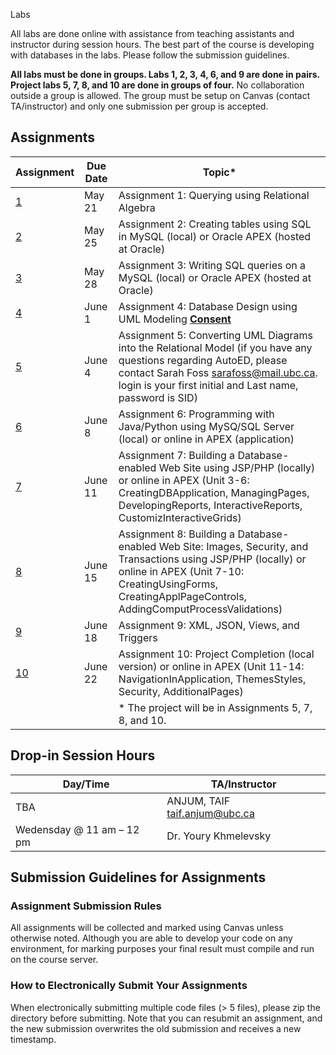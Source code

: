  Labs

All labs are done online with assistance from teaching assistants and instructor during session hours. The best part of the course is developing with databases in the labs. Please follow the submission guidelines.

**All labs must be done in groups. Labs 1, 2, 3, 4, 6, and 9 are done in pairs. Project labs 5, 7, 8, and 10 are done in groups of four.** No collaboration outside a group is allowed. The group must be setup on Canvas (contact TA/instructor) and only one submission per group is accepted.

## Assignments

|  Assignment  |  Due Date  |  Topic*  |
|-----|--------|---------|
| [1](lab1) | May 21 | Assignment 1: Querying using Relational Algebra |
| [2](lab2) | May 25 | Assignment 2: Creating tables using SQL in MySQL (local) or Oracle APEX (hosted at Oracle) |
| [3](lab3) | May 28 | Assignment 3: Writing SQL queries on a MySQL (local) or Oracle APEX (hosted at Oracle) |
| [4](lab4) | June 1 | Assignment 4: Database Design using UML Modeling <strong>[Consent](https://ubc.ca1.qualtrics.com/jfe/form/SV_56kKBoxF28OxHTg)</strong> |
| [5](lab5) | June 4 | Assignment 5: Converting UML Diagrams into the Relational Model (if you have any questions regarding AutoED, please contact Sarah Foss sarafoss@mail.ubc.ca. login is your first initial and Last name, password is SID)|
| [6](lab6) | June 8 | Assignment 6: Programming with Java/Python using MySQ/SQL Server (local) or online in APEX (application) |
| [7](lab7) | June 11 | Assignment 7: Building a Database-enabled Web Site using JSP/PHP (locally) or online in APEX (Unit 3-6: CreatingDBApplication, ManagingPages, DevelopingReports, InteractiveReports, CustomizInteractiveGrids) |
| [8](lab8) | June 15 | Assignment 8: Building a Database-enabled Web Site: Images, Security, and Transactions using JSP/PHP (locally) or online in APEX (Unit 7-10: CreatingUsingForms, CreatingApplPageControls, AddingComputProcessValidations) |
| [9](lab9) | June 18 | Assignment 9: XML, JSON, Views, and Triggers |
| [10](lab10) | June 22 | Assignment 10: Project Completion (local version) or online in APEX (Unit 11-14: NavigationInApplication, ThemesStyles, Security, AdditionalPages)|
|||* The project will be in Assignments 5, 7, 8, and 10.|

## Drop-in Session Hours
| Day/Time |  TA/Instructor |
|----------|----------------|
| TBA |ANJUM, TAIF taif.anjum@ubc.ca|
| Wedensday @ 11 am – 12 pm | Dr. Youry Khmelevsky|
## Submission Guidelines for Assignments

### Assignment Submission Rules
All assignments will be collected and marked using Canvas unless otherwise noted.
Although you are able to develop your code on any environment, for marking purposes your final result must compile and run on the course server.

### How to Electronically Submit Your Assignments
When electronically submitting multiple code files (> 5 files), please zip the directory before submitting.
Note that you can resubmit an assignment, and the new submission overwrites the old submission and receives a new timestamp.
